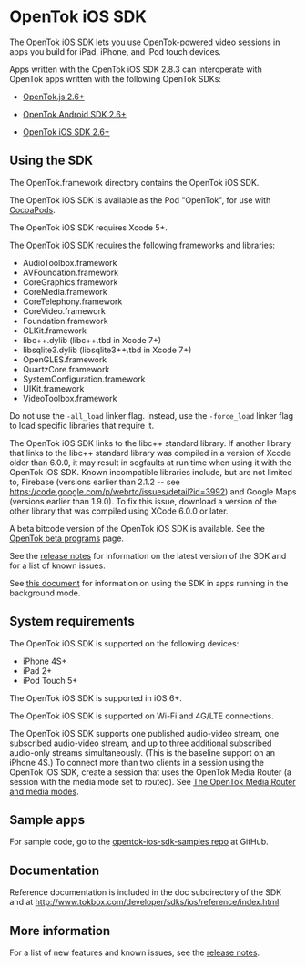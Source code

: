 OpenTok iOS SDK
================

The OpenTok iOS SDK lets you use OpenTok-powered video sessions in apps
you build for iPad, iPhone, and iPod touch devices.

Apps written with the OpenTok iOS SDK 2.8.3 can interoperate with OpenTok apps
written with the following OpenTok SDKs:

* [OpenTok.js 2.6+](http://tokbox.com/developer/sdks/js/)

* [OpenTok Android SDK
  2.6+](http://tokbox.com/opentok/developer/sdks/android/)

* [OpenTok iOS SDK 2.6+](http://tokbox.com/developer/sdks/ios/)

Using the SDK
-------------

The OpenTok.framework directory contains the OpenTok iOS SDK.

The OpenTok iOS SDK is available as the Pod "OpenTok", for use with
[CocoaPods](http://cocoapods.org/).

The OpenTok iOS SDK requires Xcode 5+.

The OpenTok iOS SDK requires the following frameworks and libraries:

* AudioToolbox.framework
* AVFoundation.framework
* CoreGraphics.framework
* CoreMedia.framework
* CoreTelephony.framework
* CoreVideo.framework
* Foundation.framework
* GLKit.framework
* libc++.dylib (libc++.tbd in Xcode 7+)
* libsqlite3.dylib (libsqlite3++.tbd in Xcode 7+)
* OpenGLES.framework
* QuartzCore.framework
* SystemConfiguration.framework
* UIKit.framework
* VideoToolbox.framework

Do not use the `-all_load` linker flag. Instead, use the `-force_load` linker
flag to load specific libraries that require it.

The OpenTok iOS SDK links to the libc++ standard library. If another library
that links to the libc++ standard library was compiled in a version of Xcode
older than 6.0.0, it may result in segfaults at run time when using it with the
OpenTok iOS SDK. Known incompatible libraries include, but are not limited to,
Firebase (versions earlier than 2.1.2 -- see
https://code.google.com/p/webrtc/issues/detail?id=3992) and Google Maps
(versions earlier than 1.9.0). To fix this issue, download a version of the
other library that was compiled using XCode 6.0.0 or later.

A beta bitcode version of the OpenTok iOS SDK is available. See the
[OpenTok beta programs](https://tokbox.com/platform/beta-programs/) page.

See the [release notes](release-notes.md) for information on the latest version
of the SDK and for a list of known issues.

See [this document](http://tokbox.com/developer/sdks/ios/background-state.html)
for information on using the SDK in apps running in the background mode.

System requirements
-------------------

The OpenTok iOS SDK is supported on the following devices:

* iPhone 4S+
* iPad 2+
* iPod Touch 5+

The OpenTok iOS SDK is supported in iOS 6+.

The OpenTok iOS SDK is supported on Wi-Fi and 4G/LTE connections.

The OpenTok iOS SDK supports one published audio-video stream, one
subscribed audio-video stream, and up to three additional subscribed
audio-only streams simultaneously. (This is the baseline support on
an iPhone 4S.) To connect more than two clients in a session using the
OpenTok iOS SDK, create a session that uses the OpenTok Media Router
(a session with the media mode set to routed). See
[The OpenTok Media Router and media
modes](http://tokbox.com/developer/guides/create-session/#media-mode).

Sample apps
-----------

For sample code, go to the
[opentok-ios-sdk-samples repo](https://github.com/opentok/opentok-ios-sdk-samples)
at GitHub.

Documentation
-------------

Reference documentation is included in the doc subdirectory of the SDK and at
<http://www.tokbox.com/developer/sdks/ios/reference/index.html>.

More information
-----------------

For a list of new features and known issues, see the [release notes](release-notes.md).
